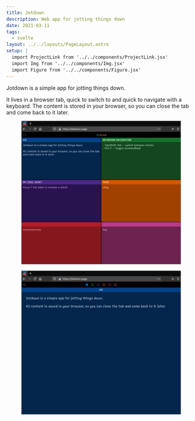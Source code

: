 ```yaml
---
title: Jotdown
description: Web app for jotting things down
date: 2021-03-11
tags:
  - svelte
layout: ../../layouts/PageLayout.astro
setup: |
  import ProjectLink from '../../components/ProjectLink.jsx'
  import Img from '../../components/Img.jsx'
  import Figure from '../../components/Figure.jsx'
---
```


Jotdown is a simple app for jotting things down.

It lives in a browser tab, quick to switch to and quick to navigate with a
keyboard. The content is stored in your browser, so you can close the tab and
come back to it later.

<ProjectLink url="https://jotdown.page" title="jotdown.page" />
<ProjectLink url="https://github.com/kkga/jotdown" title="Source code on GitHub" />

<Figure>
<Img src="/img/projects/jotdown1.png" />
</Figure>

<Figure>
<Img src="/img/projects/jotdown2.png" />
</Figure>
